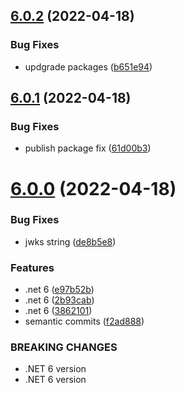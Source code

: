 ## [6.0.2](https://github.com/NetDevPack/Security.JwtExtensions/compare/v6.0.1...v6.0.2) (2022-04-18)


### Bug Fixes

* updgrade packages ([b651e94](https://github.com/NetDevPack/Security.JwtExtensions/commit/b651e94f6d2be5b34d36c377dc5cb4c5a485c0dc))

## [6.0.1](https://github.com/NetDevPack/Security.JwtExtensions/compare/v6.0.0...v6.0.1) (2022-04-18)


### Bug Fixes

* publish package fix ([61d00b3](https://github.com/NetDevPack/Security.JwtExtensions/commit/61d00b3d4424b9d5ef507bcb056836869a8a1c46))

# [6.0.0](https://github.com/NetDevPack/Security.JwtExtensions/compare/v5.0.1...v6.0.0) (2022-04-18)


### Bug Fixes

* jwks string ([de8b5e8](https://github.com/NetDevPack/Security.JwtExtensions/commit/de8b5e8fd1faee3e7171a07db891c2509512a5ed))


### Features

* .net 6 ([e97b52b](https://github.com/NetDevPack/Security.JwtExtensions/commit/e97b52b9a92c8a8662415c4717ce99eee5121176))
* .net 6 ([2b93cab](https://github.com/NetDevPack/Security.JwtExtensions/commit/2b93cab63d51c627d4648d845e5d1b71fad60c7b))
* .net 6 ([3862101](https://github.com/NetDevPack/Security.JwtExtensions/commit/386210183526036e22e3cdecdfa97ae035023e47))
* semantic commits ([f2ad888](https://github.com/NetDevPack/Security.JwtExtensions/commit/f2ad88894865eee869bd1fa5aa3d4b0b991bfc1a))


### BREAKING CHANGES

* .NET 6 version
* .NET 6 version
